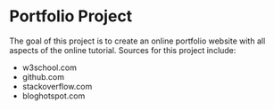 # Portfolio Project

The goal of this project is to create an online portfolio website with all aspects of the online tutorial.
Sources for this project include:
- w3school.com
- github.com
- stackoverflow.com
- bloghotspot.com
